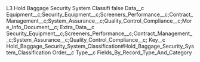 <?xml version="1.0" encoding="UTF-8"?>
<CustomMetadata xmlns="http://soap.sforce.com/2006/04/metadata" xmlns:xsi="http://www.w3.org/2001/XMLSchema-instance" xmlns:xsd="http://www.w3.org/2001/XMLSchema">
    <label>L3 Hold Baggage Security System Classifi</label>
    <protected>false</protected>
    <values>
        <field>Data__c</field>
        <value xsi:type="xsd:string">Equipment__c;Security_Equipment__c;Screeners_Performance__c;Contract_Management__c;System_Assurance__c;Quality_Control_Compliance__c;More_Info_Document__c;</value>
    </values>
    <values>
        <field>Extra_Data__c</field>
        <value xsi:type="xsd:string">Security_Equipment__c;Screeners_Performance__c;Contract_Management__c;System_Assurance__c;Quality_Control_Compliance__c;</value>
    </values>
    <values>
        <field>Key__c</field>
        <value xsi:type="xsd:string">Hold_Baggage_Security_System_Classification#Hold_Baggage_Security_System_Classification</value>
    </values>
    <values>
        <field>Order__c</field>
        <value xsi:nil="true"/>
    </values>
    <values>
        <field>Type__c</field>
        <value xsi:type="xsd:string">Fields_By_Record_Type_And_Category</value>
    </values>
</CustomMetadata>
